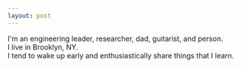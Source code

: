 ```yaml
---
layout: post
---
```

I'm an engineering leader, researcher, dad, guitarist, and person.  
I live in Brooklyn, NY.  
I tend to wake up early and enthusiastically share things that I learn.  
